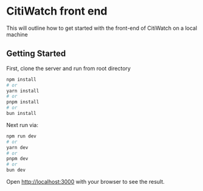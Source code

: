 # CitiWatch front end

This will outline how to get started with the front-end of CitiWatch on a local machine

## Getting Started

First, clone the server and run from root directory

```bash
npm install
# or
yarn install
# or
pnpm install
# or
bun install
```

Next run via:

```bash
npm run dev
# or
yarn dev
# or
pnpm dev
# or
bun dev
```

Open [http://localhost:3000](http://localhost:3000) with your browser to see the result.